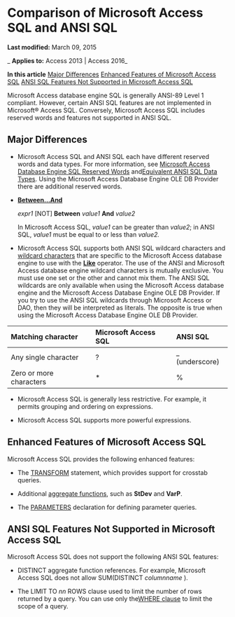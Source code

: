 
# Comparison of Microsoft Access SQL and ANSI SQL

 **Last modified:** March 09, 2015

 _ **Applies to:** Access 2013 | Access 2016_

 **In this article**
[Major Differences](#sectionSection0)
[Enhanced Features of Microsoft Access SQL](#sectionSection1)
[ANSI SQL Features Not Supported in Microsoft Access SQL](#sectionSection2)


Microsoft Access database engine SQL is generally ANSI-89 Level 1 compliant. However, certain ANSI SQL features are not implemented in Microsoft® Access SQL. Conversely, Microsoft Access SQL includes reserved words and features not supported in ANSI SQL.

## Major Differences
<a name="sectionSection0"> </a>




- Microsoft Access SQL and ANSI SQL each have different reserved words and data types. For more information, see [Microsoft Access Database Engine SQL Reserved Words](1a074927-64df-d645-99ce-95d9826c5a46.md) and[Equivalent ANSI SQL Data Types](720abf59-f9ef-4e14-4223-c873f604ad58.md). Using the Microsoft Access Database Engine OLE DB Provider there are additional reserved words.
    
-  **[Between…And](http://msdn.microsoft.com/library/33a49af8-25f4-b107-e0e2-17c90d80c66a%28Office.15%29.aspx)**
    
     _expr1_ [NOT] **Between** _value1_ **And** _value2_
    
    In Microsoft Access SQL,  _value1_ can be greater than _value2_; in ANSI SQL, _value1_ must be equal to or less than _value2._
    
- Microsoft Access SQL supports both ANSI SQL wildcard characters and [wildcard characters](37dda2b8-c710-4f73-bb2a-76a1348c42fe.md) that are specific to the Microsoft Access database engine to use with the **[Like](http://msdn.microsoft.com/library/70d2ecef-90d7-aff9-398e-8703fb7dfc6e%28Office.15%29.aspx)** operator. The use of the ANSI and Microsoft Access database engine wildcard characters is mutually exclusive. You must use one set or the other and cannot mix them. The ANSI SQL wildcards are only available when using the Microsoft Access database engine and the Microsoft Access Database Engine OLE DB Provider. If you try to use the ANSI SQL wildcards through Microsoft Access or DAO, then they will be interpreted as literals. The opposite is true when using the Microsoft Access Database Engine OLE DB Provider.
    

|**Matching character**|**Microsoft Access SQL**|**ANSI SQL**|
|:-----|:-----|:-----|
|Any single character|?|_ (underscore)|
|Zero or more characters|*|%|
- Microsoft Access SQL is generally less restrictive. For example, it permits grouping and ordering on expressions.
    
- Microsoft Access SQL supports more powerful expressions.
    



## Enhanced Features of Microsoft Access SQL
<a name="sectionSection1"> </a>

Microsoft Access SQL provides the following enhanced features:




- The [TRANSFORM](419770b1-c833-959d-a84d-56c68764799f.md) statement, which provides support for crosstab queries.
    
- Additional [aggregate functions](8866cd71-0216-25b4-6a6a-02cb7acad9a2.md), such as  **StDev** and **VarP**.
    
- The [PARAMETERS](0dcaad68-6a5f-93dc-e62a-b82b36e1e69c.md) declaration for defining parameter queries.
    



## ANSI SQL Features Not Supported in Microsoft Access SQL
<a name="sectionSection2"> </a>

Microsoft Access SQL does not support the following ANSI SQL features:




- DISTINCT aggregate function references. For example, Microsoft Access SQL does not allow SUM(DISTINCT  _columnname_ ).
    
- The LIMIT TO  _nn_ ROWS clause used to limit the number of rows returned by a query. You can use only the[WHERE clause](http://msdn.microsoft.com/library/67e4caed-6512-e8bd-39d0-6dca18114b18%28Office.15%29.aspx) to limit the scope of a query.
    


